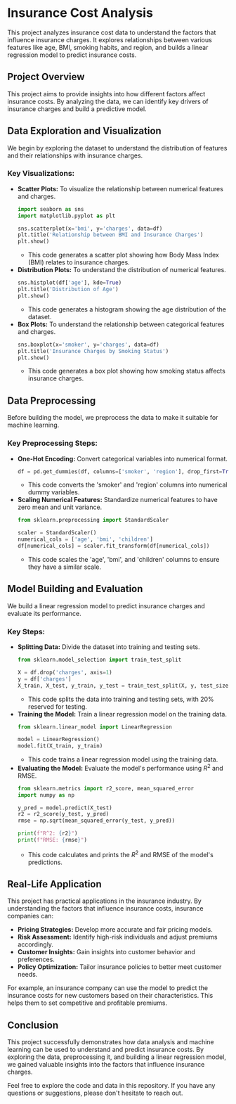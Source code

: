 # Insurance Cost Analysis

This project analyzes insurance cost data to understand the factors that influence insurance charges. It explores relationships between various features like age, BMI, smoking habits, and region, and builds a linear regression model to predict insurance costs.

## Project Overview

This project aims to provide insights into how different factors affect insurance costs. By analyzing the data, we can identify key drivers of insurance charges and build a predictive model.

## Data Exploration and Visualization

We begin by exploring the dataset to understand the distribution of features and their relationships with insurance charges.

### Key Visualizations:

* **Scatter Plots:** To visualize the relationship between numerical features and charges.
    ```python
    import seaborn as sns
    import matplotlib.pyplot as plt

    sns.scatterplot(x='bmi', y='charges', data=df)
    plt.title('Relationship between BMI and Insurance Charges')
    plt.show()
    ```
    * This code generates a scatter plot showing how Body Mass Index (BMI) relates to insurance charges.
* **Distribution Plots:** To understand the distribution of numerical features.
    ```python
    sns.histplot(df['age'], kde=True)
    plt.title('Distribution of Age')
    plt.show()
    ```
    * This code generates a histogram showing the age distribution of the dataset.
* **Box Plots:** To understand the relationship between categorical features and charges.
    ```python
    sns.boxplot(x='smoker', y='charges', data=df)
    plt.title('Insurance Charges by Smoking Status')
    plt.show()
    ```
    * This code generates a box plot showing how smoking status affects insurance charges.

## Data Preprocessing

Before building the model, we preprocess the data to make it suitable for machine learning.

### Key Preprocessing Steps:

* **One-Hot Encoding:** Convert categorical variables into numerical format.
    ```python
    df = pd.get_dummies(df, columns=['smoker', 'region'], drop_first=True)
    ```
    * This code converts the 'smoker' and 'region' columns into numerical dummy variables.
* **Scaling Numerical Features:** Standardize numerical features to have zero mean and unit variance.
    ```python
    from sklearn.preprocessing import StandardScaler

    scaler = StandardScaler()
    numerical_cols = ['age', 'bmi', 'children']
    df[numerical_cols] = scaler.fit_transform(df[numerical_cols])
    ```
    * This code scales the 'age', 'bmi', and 'children' columns to ensure they have a similar scale.

## Model Building and Evaluation

We build a linear regression model to predict insurance charges and evaluate its performance.

### Key Steps:

* **Splitting Data:** Divide the dataset into training and testing sets.
    ```python
    from sklearn.model_selection import train_test_split

    X = df.drop('charges', axis=1)
    y = df['charges']
    X_train, X_test, y_train, y_test = train_test_split(X, y, test_size=0.2, random_state=42)
    ```
    * This code splits the data into training and testing sets, with 20% reserved for testing.
* **Training the Model:** Train a linear regression model on the training data.
    ```python
    from sklearn.linear_model import LinearRegression

    model = LinearRegression()
    model.fit(X_train, y_train)
    ```
    * This code trains a linear regression model using the training data.
* **Evaluating the Model:** Evaluate the model's performance using $R^2$ and RMSE.
    ```python
    from sklearn.metrics import r2_score, mean_squared_error
    import numpy as np

    y_pred = model.predict(X_test)
    r2 = r2_score(y_test, y_pred)
    rmse = np.sqrt(mean_squared_error(y_test, y_pred))

    print(f"R^2: {r2}")
    print(f"RMSE: {rmse}")
    ```
    * This code calculates and prints the $R^2$ and RMSE of the model's predictions.

## Real-Life Application

This project has practical applications in the insurance industry. By understanding the factors that influence insurance costs, insurance companies can:

* **Pricing Strategies:** Develop more accurate and fair pricing models.
* **Risk Assessment:** Identify high-risk individuals and adjust premiums accordingly.
* **Customer Insights:** Gain insights into customer behavior and preferences.
* **Policy Optimization:** Tailor insurance policies to better meet customer needs.

For example, an insurance company can use the model to predict the insurance costs for new customers based on their characteristics. This helps them to set competitive and profitable premiums.

## Conclusion

This project successfully demonstrates how data analysis and machine learning can be used to understand and predict insurance costs. By exploring the data, preprocessing it, and building a linear regression model, we gained valuable insights into the factors that influence insurance charges.

Feel free to explore the code and data in this repository. If you have any questions or suggestions, please don't hesitate to reach out.
